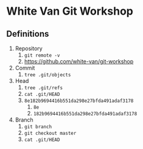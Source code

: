 # White Van Git Workshop

## Definitions

1. Repository
   1. `git remote -v`
   2. https://github.com/white-van/git-workshop
2. Commit
   1. `tree .git/objects`
3. Head
   1. `tree .git/refs`
   2. `cat .git/HEAD`
   3. `8e182b9694416b551da298e27bfda491adaf3178`
      1. `8e`
      2. `182b9694416b551da298e27bfda491adaf3178`
4. Branch
   1. `git branch`
   2. `git checkout master`
   3. `cat .git/HEAD`
